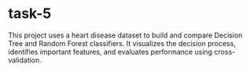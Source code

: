 # task-5
This project uses a heart disease dataset to build and compare Decision Tree and Random Forest classifiers. It visualizes the decision process, identifies important features, and evaluates performance using cross-validation.
